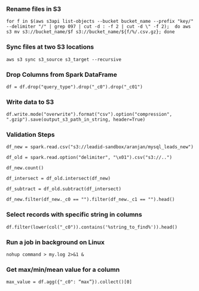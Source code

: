 ### Rename files in S3

`for f in $(aws s3api list-objects --bucket bucket_name --prefix "key/" --delimiter "/" | grep 097 | cut -d : -f 2 | cut -d \" -f 2);  do aws s3 mv s3://bucket_name/$f s3://bucket_name/${f/%/.csv.gz}; done `

### Sync files at two S3 locations

`aws s3 sync s3_source s3_target --recursive`

### Drop Columns from Spark DataFrame

`df = df.drop("query_type").drop("_c0").drop("_c01")`

### Write data to S3

`df.write.mode("overwrite").format("csv").option("compression", ".gzip").save(output_s3_path_in_string, header=True)`

### Validation Steps
`df_new = spark.read.csv("s3://leadid-sandbox/aranjan/mysql_leads_new")`

`df_old = spark.read.option("delimiter", "\x01").csv("s3://..")`

`df_new.count()`

`df_intersect = df_old.intersect(df_new)`

`df_subtract = df_old.subtract(df_intersect)`

`df_new.filter(df_new._c0 == "").filter(df_new._c1 == "").head()`

### Select records with specific string in columns

`df.filter(lower(col("_c0")).contains('%string_to_find%')).head()`

### Run a job in background on Linux

`nohup command > my.log 2>&1 &`

### Get max/min/mean value for a column

`max_value = df.agg({"_c0": “max”}).collect()[0]`
